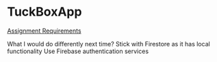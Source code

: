 # TuckBoxApp

[Assignment Requirements](https://docs.google.com/viewer?url=${https://github.com/UrsusAquaticus/TuckBoxApp/blob/master/Assignment.pdf})


What I would do differently next time?
Stick with Firestore as it has local functionality
Use Firebase authentication services
